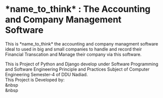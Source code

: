 <h1> *name_to_think* : The Accounting and Company Management Software</h1>

<p>This is *name_to_think* the accounting and company managment software ideal to used in big and small companies to handle and record their Financial Transcation and Manage their company via this software.<br>

This is Project of Python and Django develop under Software Programming and Software Engineering Principle and Practices Subject of Computer Engineering Semester-4 of DDU Nadiad.
<br>
This Project is Developed by:<br>
&nbsp<br>
&nbsp<br>

</p>
